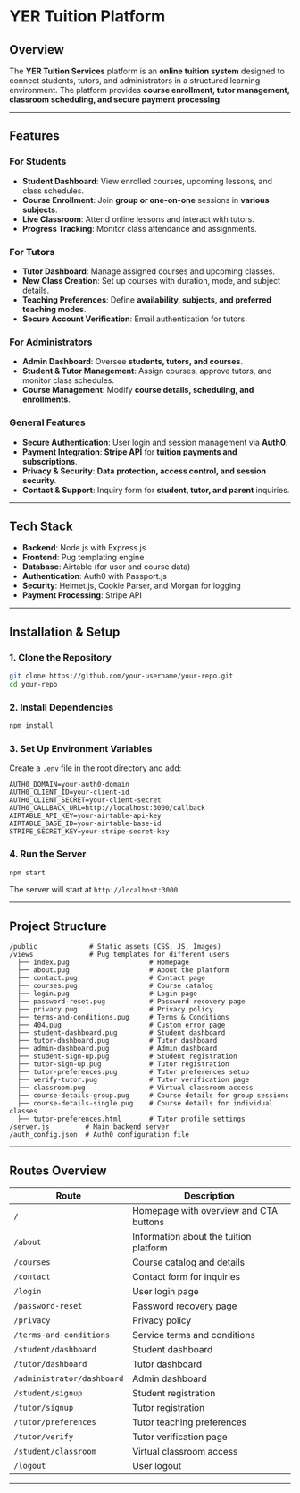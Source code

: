 # YER Tuition Platform

## Overview
The **YER Tuition Services** platform is an **online tuition system** designed to connect students, tutors, and administrators in a structured learning environment. The platform provides **course enrollment, tutor management, classroom scheduling, and secure payment processing**.

---

## **Features**
### **For Students**
- **Student Dashboard**: View enrolled courses, upcoming lessons, and class schedules.
- **Course Enrollment**: Join **group or one-on-one** sessions in **various subjects**.
- **Live Classroom**: Attend online lessons and interact with tutors.
- **Progress Tracking**: Monitor class attendance and assignments.

### **For Tutors**
- **Tutor Dashboard**: Manage assigned courses and upcoming classes.
- **New Class Creation**: Set up courses with duration, mode, and subject details.
- **Teaching Preferences**: Define **availability, subjects, and preferred teaching modes**.
- **Secure Account Verification**: Email authentication for tutors.

### **For Administrators**
- **Admin Dashboard**: Oversee **students, tutors, and courses**.
- **Student & Tutor Management**: Assign courses, approve tutors, and monitor class schedules.
- **Course Management**: Modify **course details, scheduling, and enrollments**.

### **General Features**
- **Secure Authentication**: User login and session management via **Auth0**.
- **Payment Integration**: **Stripe API** for **tuition payments and subscriptions**.
- **Privacy & Security**: **Data protection, access control, and session security**.
- **Contact & Support**: Inquiry form for **student, tutor, and parent** inquiries.

---

## **Tech Stack**
- **Backend**: Node.js with Express.js  
- **Frontend**: Pug templating engine  
- **Database**: Airtable (for user and course data)  
- **Authentication**: Auth0 with Passport.js  
- **Security**: Helmet.js, Cookie Parser, and Morgan for logging  
- **Payment Processing**: Stripe API  

---

## **Installation & Setup**
### **1. Clone the Repository**
```bash
git clone https://github.com/your-username/your-repo.git
cd your-repo
```

### **2. Install Dependencies**
```bash
npm install
```

### **3. Set Up Environment Variables**
Create a `.env` file in the root directory and add:
```env
AUTH0_DOMAIN=your-auth0-domain
AUTH0_CLIENT_ID=your-client-id
AUTH0_CLIENT_SECRET=your-client-secret
AUTH0_CALLBACK_URL=http://localhost:3000/callback
AIRTABLE_API_KEY=your-airtable-api-key
AIRTABLE_BASE_ID=your-airtable-base-id
STRIPE_SECRET_KEY=your-stripe-secret-key
```

### **4. Run the Server**
```bash
npm start
```
The server will start at `http://localhost:3000`.

---

## **Project Structure**
```
/public             # Static assets (CSS, JS, Images)
/views              # Pug templates for different users
  ├── index.pug                    # Homepage
  ├── about.pug                    # About the platform
  ├── contact.pug                  # Contact page
  ├── courses.pug                  # Course catalog
  ├── login.pug                    # Login page
  ├── password-reset.pug           # Password recovery page
  ├── privacy.pug                  # Privacy policy
  ├── terms-and-conditions.pug     # Terms & Conditions
  ├── 404.pug                      # Custom error page
  ├── student-dashboard.pug        # Student dashboard
  ├── tutor-dashboard.pug          # Tutor dashboard
  ├── admin-dashboard.pug          # Admin dashboard
  ├── student-sign-up.pug          # Student registration
  ├── tutor-sign-up.pug            # Tutor registration
  ├── tutor-preferences.pug        # Tutor preferences setup
  ├── verify-tutor.pug             # Tutor verification page
  ├── classroom.pug                # Virtual classroom access
  ├── course-details-group.pug     # Course details for group sessions
  ├── course-details-single.pug    # Course details for individual classes
  ├── tutor-preferences.html       # Tutor profile settings
/server.js         # Main backend server
/auth_config.json  # Auth0 configuration file
```

---

## **Routes Overview**
| Route | Description |
|--------|------------|
| `/` | Homepage with overview and CTA buttons |
| `/about` | Information about the tuition platform |
| `/courses` | Course catalog and details |
| `/contact` | Contact form for inquiries |
| `/login` | User login page |
| `/password-reset` | Password recovery page |
| `/privacy` | Privacy policy |
| `/terms-and-conditions` | Service terms and conditions |
| `/student/dashboard` | Student dashboard |
| `/tutor/dashboard` | Tutor dashboard |
| `/administrator/dashboard` | Admin dashboard |
| `/student/signup` | Student registration |
| `/tutor/signup` | Tutor registration |
| `/tutor/preferences` | Tutor teaching preferences |
| `/tutor/verify` | Tutor verification page |
| `/student/classroom` | Virtual classroom access |
| `/logout` | User logout |

---
